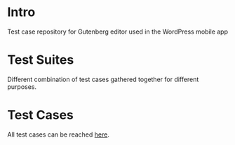 # Intro

Test case repository for Gutenberg editor used in the WordPress mobile app

# Test Suites

Different combination of test cases gathered together for different purposes.


# Test Cases

All test cases can be reached [here](/test-cases).
